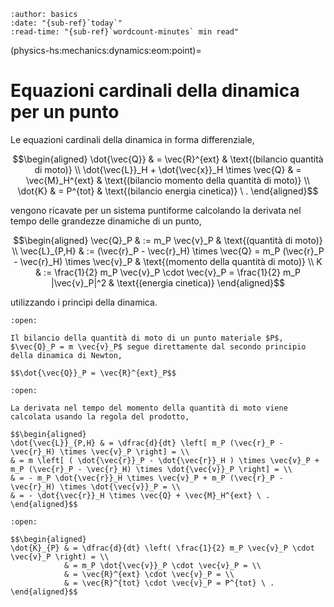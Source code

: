 ```{article-info}
:author: basics
:date: "{sub-ref}`today`"
:read-time: "{sub-ref}`wordcount-minutes` min read"
```

(physics-hs:mechanics:dynamics:eom:point)=
# Equazioni cardinali della dinamica per un punto

Le equazioni cardinali della dinamica in forma differenziale,

$$\begin{aligned}
 \dot{\vec{Q}} & = \vec{R}^{ext} & \text{(bilancio quantità di moto)} \\
 \dot{\vec{L}}_H + \dot{\vec{x}}_H \times \vec{Q} & = \vec{M}_H^{ext} & \text{(bilancio momento della quantità di moto)} \\
 \dot{K} & = P^{tot} & \text{(bilancio energia cinetica)} \ .
\end{aligned}$$

vengono ricavate per un sistema puntiforme calcolando la derivata nel tempo delle grandezze dinamiche di un punto,

$$\begin{aligned}
  \vec{Q}_P & := m_P \vec{v}_P  & \text{(quantità di moto)} \\
  \vec{L}_{P,H} & := (\vec{r}_P - \vec{r}_H) \times \vec{Q} = m_P (\vec{r}_P - \vec{r}_H) \times \vec{v}_P & \text{(momento della quantità di moto)} \\
  K & := \frac{1}{2} m_P \vec{v}_P \cdot \vec{v}_P = \frac{1}{2} m_P |\vec{v}_P|^2 & \text{(energia cinetica)}
\end{aligned}$$

utilizzando i princìpi della dinamica.

```{dropdown} Bilancio della quantità di moto
:open:

Il bilancio della quantità di moto di un punto materiale $P$, $\vec{Q}_P = m \vec{v}_P$ segue direttamente dal secondo principio della dinamica di Newton,

$$\dot{\vec{Q}}_P = \vec{R}^{ext}_P$$
```

```{dropdown} Bilancio del momento della quantità di moto
:open:

La derivata nel tempo del momento della quantità di moto viene calcolata usando la regola del prodotto,

$$\begin{aligned}
\dot{\vec{L}}_{P,H} & = \dfrac{d}{dt} \left[ m_P (\vec{r}_P - \vec{r}_H) \times \vec{v}_P \right] = \\
& = m \left[ ( \dot{\vec{r}}_P - \dot{\vec{r}}_H ) \times \vec{v}_P + m_P (\vec{r}_P - \vec{r}_H) \times \dot{\vec{v}}_P \right] = \\
& = - m_P \dot{\vec{r}}_H \times \vec{v}_P + m_P (\vec{r}_P - \vec{r}_H) \times \dot{\vec{v}}_P = \\
& = - \dot{\vec{r}}_H \times \vec{Q} + \vec{M}_H^{ext} \ .
\end{aligned}$$
```

```{dropdown} Bilancio dell'energia cinetica.
:open:

$$\begin{aligned}
\dot{K}_{P} & = \dfrac{d}{dt} \left( \frac{1}{2} m_P \vec{v}_P \cdot \vec{v}_P \right) = \\
            & = m_P \dot{\vec{v}}_P \cdot \vec{v}_P = \\
            & = \vec{R}^{ext} \cdot \vec{v}_P = \\
            & = \vec{R}^{tot} \cdot \vec{v}_P = P^{tot} \ .
\end{aligned}$$

```
